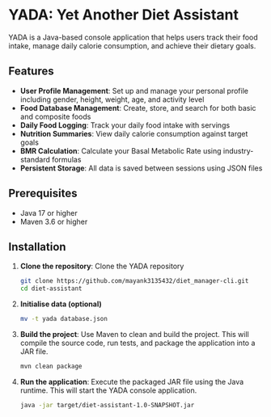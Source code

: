 # YADA: Yet Another Diet Assistant

YADA is a Java-based console application that helps users track their food intake, manage daily calorie consumption, and achieve their dietary goals.

## Features

- **User Profile Management**: Set up and manage your personal profile including gender, height, weight, age, and activity level
- **Food Database Management**: Create, store, and search for both basic and composite foods
- **Daily Food Logging**: Track your daily food intake with servings
- **Nutrition Summaries**: View daily calorie consumption against target goals
- **BMR Calculation**: Calculate your Basal Metabolic Rate using industry-standard formulas
- **Persistent Storage**: All data is saved between sessions using JSON files

## Prerequisites

- Java 17 or higher
- Maven 3.6 or higher

## Installation

1. **Clone the repository**:
   Clone the YADA repository
   ```bash
   git clone https://github.com/mayank3135432/diet_manager-cli.git
   cd diet-assistant
   ```
2. **Initialise data (optional)**
   ```bash
   mv -t yada database.json
   ```
3. **Build the project**:
   Use Maven to clean and build the project. This will compile the source code, run tests, and package the application into a JAR file.
   ```bash
   mvn clean package
   ```

4. **Run the application**:
   Execute the packaged JAR file using the Java runtime. This will start the YADA console application.
   ```bash
   java -jar target/diet-assistant-1.0-SNAPSHOT.jar
   ```
